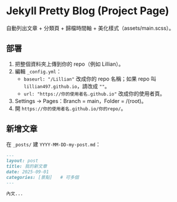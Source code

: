 # Jekyll Pretty Blog (Project Page)
自動列出文章 + 分類頁 + 歸檔時間軸 + 美化樣式（assets/main.scss）。

## 部署
1) 把整個資料夾上傳到你的 repo（例如 Lillian）。
2) 編輯 `_config.yml`：
   - `baseurl: "/Lillian"` 改成你的 repo 名稱；如果 repo 叫 `lillian497.github.io`，請改成 `""`。
   - `url: "https://你的使用者名.github.io"` 改成你的使用者頁。
3) Settings → Pages：Branch = main，Folder = /(root)。
4) 開 `https://你的使用者名.github.io/你的repo/`。

## 新增文章
在 `_posts/` 建 `YYYY-MM-DD-my-post.md`：
```markdown
---
layout: post
title: 我的新文章
date: 2025-09-01
categories: [景點]   # 可多個
---

內文...
```
